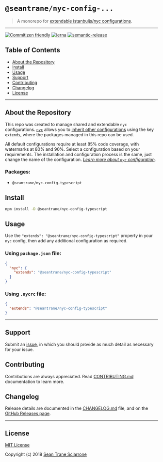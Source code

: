 # `@seantrane/nyc-config-...`

> A monorepo for [extendable istanbuljs/nyc configurations](https://github.com/istanbuljs/nyc#publish-and-reuse-your-nyc-configuration).

---

[![Commitizen friendly](https://img.shields.io/badge/commitizen-friendly-brightgreen.svg)](http://commitizen.github.io/cz-cli/) [![lerna](https://img.shields.io/badge/maintained%20with-lerna-cc00ff.svg)](https://lernajs.io/) [![semantic-release](https://img.shields.io/badge/%20%20%F0%9F%93%A6%F0%9F%9A%80-semantic--release-e10079.svg)](https://github.com/semantic-release/semantic-release)

## Table of Contents

- [About the Repository](#about)
- [Install](#install)
- [Usage](#usage)
- [Support](#support)
- [Contributing](#contributing)
- [Changelog](#changelog)
- [License](#license)

---

## About the Repository <a id="about"></a>

This repo was created to manage shared and extendable `nyc` configurations. [`nyc`](https://github.com/istanbuljs/nyc) allows you to [inherit other configurations](https://github.com/istanbuljs/nyc#publish-and-reuse-your-nyc-configuration) using the key `extends`, where the packages managed in this repo can be used.

All default configurations require at least 85% code coverage, with watermarks at 80% and 90%. Select a configuration based on your requirements. The installation and configuration process is the same, just change the name of the configuration. _[Learn more about `nyc` configuration](https://github.com/istanbuljs/nyc#configuring-nyc)._

### Packages:

- `@seantrane/nyc-config-typescript`

## Install <a id="install"></a>

```sh
npm install -D @seantrane/nyc-config-typescript
```

## Usage <a id="usage"></a>

Use the `"extends": "@seantrane/nyc-config-typescript"` property in your `nyc` config, then add any additional configuration as required.

### Using `package.json` file:

```json
{
  "nyc": {
    "extends": "@seantrane/nyc-config-typescript"
  }
}
```

### Using `.nycrc` file:

```json
{
  "extends": "@seantrane/nyc-config-typescript"
}
```

---

## Support <a id="support"></a>

Submit an [issue](https://github.com/seantrane/nyc-config/issues/new), in which you should provide as much detail as necessary for your issue.

## Contributing <a id="contributing"></a>

Contributions are always appreciated. Read [CONTRIBUTING.md](https://github.com/seantrane/nyc-config/blob/master/CONTRIBUTING.md) documentation to learn more.

## Changelog <a id="changelog"></a>

Release details are documented in the [CHANGELOG.md](https://github.com/seantrane/nyc-config/blob/master/CHANGELOG.md) file, and on the [GitHub Releases page](https://github.com/seantrane/nyc-config/releases).

---

## License <a id="license"></a>

[MIT License](https://github.com/seantrane/nyc-config/blob/master/LICENSE)

Copyright (c) 2018 [Sean Trane Sciarrone](https://github.com/seantrane)
